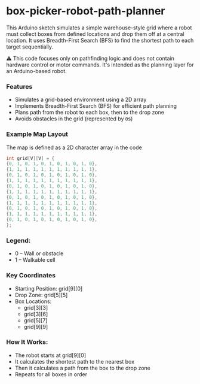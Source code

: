# box-picker-robot-path-planner
This Arduino sketch simulates a simple warehouse-style grid where a robot must collect boxes from defined locations and drop them off at a central location. It uses Breadth-First Search (BFS) to find the shortest path to each target sequentially.

⚠️ This code focuses only on pathfinding logic and does not contain hardware control or motor commands. It's intended as the planning layer for an Arduino-based robot.

### Features
- Simulates a grid-based environment using a 2D array
- Implements Breadth-First Search (BFS) for efficient path planning
- Plans path from the robot to each box, then to the drop zone
- Avoids obstacles in the grid (represented by `0`s)


### Example Map Layout
The map is defined as a 2D character array in the code

```cpp
int grid[V][V] = {
{0, 1, 0, 1, 0, 1, 0, 1, 0, 1, 0},
{1, 1, 1, 1, 1, 1, 1, 1, 1, 1, 1},
{0, 1, 0, 1, 0, 1, 0, 1, 0, 1, 0},
{1, 1, 1, 1, 1, 1, 1, 1, 1, 1, 1},
{0, 1, 0, 1, 0, 1, 0, 1, 0, 1, 0},
{1, 1, 1, 1, 1, 1, 1, 1, 1, 1, 1},
{0, 1, 0, 1, 0, 1, 0, 1, 0, 1, 0},
{1, 1, 1, 1, 1, 1, 1, 1, 1, 1, 1},
{0, 1, 0, 1, 0, 1, 0, 1, 0, 1, 0},
{1, 1, 1, 1, 1, 1, 1, 1, 1, 1, 1},
{0, 1, 0, 1, 0, 1, 0, 1, 0, 1, 0},
};
```

### Legend:
  - 0 – Wall or obstacle
  - 1 – Walkable cell

### Key Coordinates
  - Starting Position: grid[9][0]
  - Drop Zone: grid[5][5]
  - Box Locations:
    - grid[3][3]
    - grid[3][6]
    - grid[5][7]
    - grid[9][9]

### How It Works:
  - The robot starts at grid[9][0]
  - It calculates the shortest path to the nearest box
  - Then it calculates a path from the box to the drop zone
  - Repeats for all boxes in order


